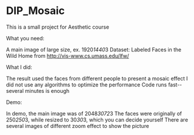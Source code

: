 # DIP_Mosaic
This is a small project for Aesthetic course

What you need:

A main image of large size, ex. 1920*1440*3
Dataset: Labeled Faces in the Wild Home from http://vis-www.cs.umass.edu/lfw/

What I did:

The result used the faces from different people to present a mosaic effect
I did not use any algorithms to optimize the performance
Code runs fast--several minutes is enough

Demo:

In demo, the main image was of 2048*3072*3
The faces were originally of 250*250*3, while resized to 30*30*3, which you can decide yourself
There are several images of different zoom effect to show the picture
